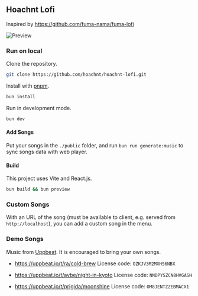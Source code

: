 ## Hoachnt Lofi

Inspired by https://github.com/fuma-nama/fuma-lofi

![Preview](./public/preview.png)

### Run on local

Clone the repository.

```bash
git clone https://github.com/hoachnt/hoachnt-lofi.git
```

Install with [pnpm](https://pnpm.io).

```bash
bun install
```

Run in development mode.

```bash
bun dev
```

#### Add Songs

Put your songs in the `./public` folder, and run `bun run generate:music` to sync songs data with web player.

#### Build

This project uses Vite and React.js.

```bash
bun build && bun preview
```

### Custom Songs

With an URL of the song (must be available to client, e.g. served from `http://localhost`), you can add a custom song in the menu.

### Demo Songs

Music from [Uppbeat](https://uppbeat.io).
It is encouraged to bring your own songs.

- https://uppbeat.io/t/ra/cold-brew
License code: `OZKJV3M2MXHS6NBX`

- https://uppbeat.io/t/avbe/night-in-kyoto
License code: `NNDPYSZCN8HVGASH`

- https://uppbeat.io/t/prigida/moonshine
License code: `OM8JENTZZEBMACX1`
